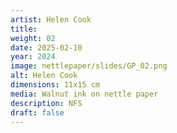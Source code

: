 ```yaml
---
artist: Helen Cook
title:
weight: 02
date: 2025-02-10
year: 2024
image: nettlepaper/slides/GP_02.png
alt: Helen Cook
dimensions: 11x15 cm
media: Walnut ink on nettle paper
description: NFS
draft: false
---
```


